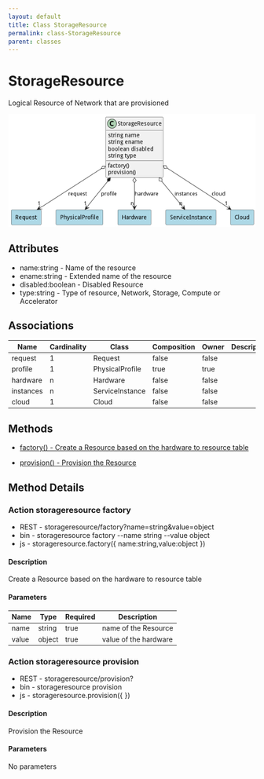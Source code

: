```yaml
---
layout: default
title: Class StorageResource
permalink: class-StorageResource
parent: classes
---
```


# StorageResource

Logical Resource of Network that are provisioned

![Logical Diagram](./logical.png)

## Attributes

* name:string - Name of the resource
* ename:string - Extended name of the resource
* disabled:boolean - Disabled Resource
* type:string - Type of resource, Network, Storage, Compute or Accelerator


## Associations

| Name | Cardinality | Class | Composition | Owner | Description |
| --- | --- | --- | --- | --- | --- |
| request | 1 | Request | false | false |  |
| profile | 1 | PhysicalProfile | true | true |  |
| hardware | n | Hardware | false | false |  |
| instances | n | ServiceInstance | false | false |  |
| cloud | 1 | Cloud | false | false |  |







## Methods

* [factory() - Create a Resource based on the hardware to resource table](#action-factory)

* [provision() - Provision the Resource](#action-provision)


<h2>Method Details</h2>
    
### Action storageresource factory



* REST - storageresource/factory?name=string&amp;value=object
* bin - storageresource factory --name string --value object
* js - storageresource.factory({ name:string,value:object })

#### Description
Create a Resource based on the hardware to resource table

#### Parameters

| Name | Type | Required | Description |
|---|---|---|---|
| name | string |true | name of the Resource |
| value | object |true | value of the hardware |




### Action storageresource provision



* REST - storageresource/provision?
* bin - storageresource provision 
* js - storageresource.provision({  })

#### Description
Provision the Resource

#### Parameters

No parameters




